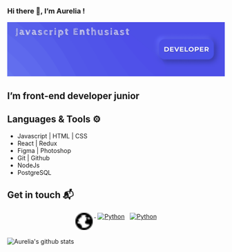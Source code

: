 ### Hi there 👋, I’m Aurelia !

![Cover](https://github.com/aureliasegarra/aureliasegarra/blob/main/img/cover.png)

## I’m front-end developer junior

## Languages & Tools :gear:

- Javascript | HTML | CSS 
- React | Redux 
- Figma | Photoshop
- Git | Github
- NodeJs 
- PostgreSQL

## Get in touch :mailbox_with_mail:

<p align="center">
 <a href="https://aureliasegarra.github.io/" target="_blank" rel="noopener noreferrer"> <img src="https://raw.githubusercontent.com/iconic/open-iconic/master/svg/globe.svg" alt="Python" height="40" style="vertical-align:top; margin:4px"> </a>
 <a href="https://linkedin.com/in/aureliasegarra" target="_blank" rel="noopener noreferrer"> <img src="https://cdn.jsdelivr.net/npm/simple-icons@v3/icons/linkedin.svg" alt="Python" height="40" style="vertical-align:top; margin:4px"></a>
 <a href="mailto:av.segarra@gmail.com"> <img src="https://cdn.jsdelivr.net/npm/simple-icons@v3/icons/gmail.svg" alt="Python" height="40" style="vertical-align:top; margin:4px"></a>
</p>



![Aurelia's github stats](https://github-readme-stats.vercel.app/api?username=aureliasegarra)


















